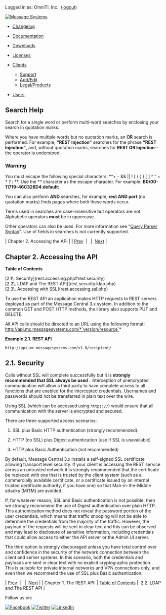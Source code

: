 Logged in as: OmniTI, Inc.  ([logout](https://support.messagesystems.com/logout.php))

[![Message Systems](https://support.messagesystems.com/images/ms-white205.png)](https://support.messagesystems.com/start.php) 

*   [Changelog](https://support.messagesystems.com/start.php?show=changelog)
*   [Documentation](https://support.messagesystems.com/docs/)
*   [Downloads](https://support.messagesystems.com/start.php)

*   [Licenses](https://support.messagesystems.com/license_summary.php)
*   <a href="">Clients</a>
    *   [Support](https://support.messagesystems.com/cs.php)
    *   [Add/Edit](https://support.messagesystems.com/edit_client.php)
    *   [Legal/Products](https://support.messagesystems.com/edit_products.php)
*   [Users](https://support.messagesystems.com/edit_customer.php)

## Search Help

Search for a single word or perform multi-word searches by enclosing your search in quotation marks.

Where you have multiple words but no quotation marks, an **OR** search is performed. For example, **"REST Injection"** searches for the phrase **"REST Injection"**, and, without quotation marks, searches for **REST OR Injection**--the operator is understood.

### Warning

You must escape the following special characters: **+ - && || ! ( ) { } [ ] ^ " ~ * ? : \**. Use the **\** character as the escape character. For example: **B0/00-11719-46C328D4\:default\:**

You can also perform **AND** searches, for example, **rest AND port** (no quotation marks) finds pages where both these words occur.

Terms used in searches are case-insensitive but operators are not. Alphabetic operators **must** be in uppercase.

Other operators can also be used. For more information see "[Query Parser Syntax](https://lucene.apache.org/core/old_versioned_docs/versions/3_0_0/queryparsersyntax.html)". Use of fields in searches is not currently supported.

| Chapter 2. Accessing the API |
| [Prev](rest.api.php)  |   |  [Next](rest.security.ldap.php) |

## Chapter 2. Accessing the API

**Table of Contents**

<dl class="toc">

<dt>[2.1\. Security](rest.accessing.php#rest.security)</dt>

<dt>[2.2\. LDAP and The REST API](rest.security.ldap.php)</dt>

<dt>[2.3\. Accessing with SSL](rest.accessing.ssl.php)</dt>

</dl>

To use the REST API an application makes HTTP requests to REST servers deployed as part of the Message Central 3.x system. In addition to the common GET and POST HTTP methods, the library also supports PUT and DELETE.

All API calls should be directed to an URL using the following format: http://api.mc.messagesystems.com/*`version/resource`*

<a name="rest.accessing.example"></a>

**Example 2.1. REST API**

`http://api.mc.messagesystems.com/v1.0/recipient/`

## 2.1. Security

Calls without SSL will complete successfully but it is **strongly recommended that SSL always be used** . Interception of unencrypted communication will allow a third party to have complete access to all functions that are enabled for the intercepted credentials. Usernames and passwords should not be transferred in plain text over the wire.

Using SSL (which can be accessed using `https://`) would ensure that all communication with the server is encrypted and secured.

There are three supported access scenarios:

1.  SSL plus Basic HTTP authentication (strongly recommended).

2.  HTTP (no SSL) plus Digest authentication (use if SSL is unavailable)

3.  HTTP plus Basic Authentication (not recommended)

By default, Message Central 3.x installs a self-signed SSL certificate allowing transport level security. If your client is accessing the REST service across an untrusted network it is strongly recommended that the certificate be replaced with one that is trusted by the client system (such as a commercially available certificate, or a certificate issued by an internal trusted certificate authority, if you have one) so that Man-in-the-Middle attacks (MITM) are avoided.

If, for whatever reason, SSL and Basic authentication is not possible, then we strongly recommend the use of Digest authentication over plain HTTP. This authentication method does not reveal the password portion of the user credentials, which means that traffic snooping will not be able to determine the credentials from the majority of the traffic. However, the payload of the requests will be sent in clear text and this can be observed and may lead to disclosure of sensitive information, including credentials that could allow access to either the API server or the Admin UI server.

The third option is strongly discouraged unless you have total control over and confidence in the security of the network connection between the client and server systems. In this scenario, both the credentials and payloads are sent in clear text with no explicit cryptographic protection. This is suitable for private internal networks and VPN connections only, and even then we recommend the use of SSL plus Basic authentication.

| [Prev](rest.api.php)  |   |  [Next](rest.security.ldap.php) |
| Chapter 1. The REST API  | [Table of Contents](index.php) |  2.2. LDAP and The REST API |

Follow us on:

[![Facebook](https://support.messagesystems.com/images/icon-facebook.png)](http://www.facebook.com/messagesystems) [![Twitter](https://support.messagesystems.com/images/icon-twitter.png)](http://twitter.com/#!/MessageSystems) [![LinkedIn](https://support.messagesystems.com/images/icon-linkedin.png)](http://www.linkedin.com/company/message-systems)